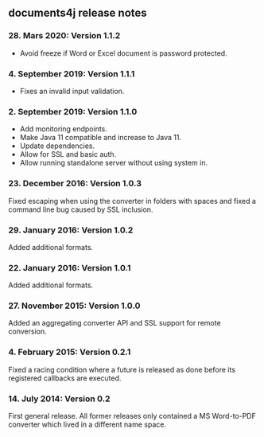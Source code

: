 documents4j release notes
-------------------------

### 28. Mars 2020: Version 1.1.2

- Avoid freeze if Word or Excel document is password protected.

### 4. September 2019: Version 1.1.1

- Fixes an invalid input validation.

### 2. September 2019: Version 1.1.0

- Add monitoring endpoints.
- Make Java 11 compatible and increase to Java 11.
- Update dependencies.
- Allow for SSL and basic auth.
- Allow running standalone server without using system in.

### 23. December 2016: Version 1.0.3

Fixed escaping when using the converter in folders with spaces and fixed a command line bug caused by SSL inclusion.

### 29. January 2016: Version 1.0.2

Added additional formats.

### 22. January 2016: Version 1.0.1

Added additional formats.

### 27. November 2015: Version 1.0.0

Added an aggregating converter API and SSL support for remote conversion.

### 4. February 2015: Version 0.2.1

Fixed a racing condition where a future is released as done before its registered callbacks are executed.

### 14. July 2014: Version 0.2

First general release. All former releases only contained a MS Word-to-PDF converter which lived in a different
name space.
